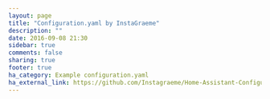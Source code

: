 ```yaml
---
layout: page
title: "Configuration.yaml by InstaGraeme"
description: ""
date: 2016-09-08 21:30
sidebar: true
comments: false
sharing: true
footer: true
ha_category: Example configuration.yaml
ha_external_link: https://github.com/Instagraeme/Home-Assistant-Configuration
---
```

